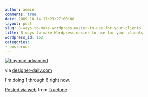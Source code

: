 ```yaml
---
author: admin
comments: true
date: 2009-10-14 17:23:27+00:00
layout: post
slug: 8-ways-to-make-wordpress-easier-to-use-for-your-clients
title: 8 ways to make Wordpress easier to use for your clients
wordpress_id: 162
categories:
- posterous
---
```


[![tinymce advanced](http://www.designer-daily.com/wp-content/uploads/2009/10/tiny-mce-advanced.jpg)](http://www.designer-daily.com/8-ways-to-make-wordpress-easier-to-use-for-your-clients-4580)


via [designer-daily.com](http://www.designer-daily.com/8-ways-to-make-wordpress-easier-to-use-for-your-clients-4580)


I'm doing 1 through 6 right now.


[Posted via web](http://posterous.com) from [Truetone](http://truetone.posterous.com/8-ways-to-make-wordpress-easier-to-use-for-yo-0)
